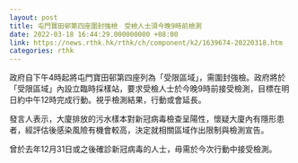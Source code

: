 ```yaml
---
layout: post
title: 屯門寶田邨第四座圍封強檢　受檢人士須今晚9時前檢測
date: 2022-03-18 16:44:29.000000000 +08:00
link: https://news.rthk.hk/rthk/ch/component/k2/1639674-20220318.htm
categories: rthk
---
```


政府自下午4時起將屯門寶田邨第四座列為「受限區域」，需圍封強檢。政府將於「受限區域」內設立臨時採樣站，要求受檢人士於今晚9時前接受檢測，目標在明日約中午12時完成行動。視乎檢測結果，行動或會延長。
 
發言人表示，大廈排放的污水樣本對新冠病毒檢查呈陽性，懷疑大廈內有隱形患者，經評估後感染風險有機會較高，決定就相關區域作出限制與檢測宣告。
 
曾於去年12月31日或之後確診新冠病毒的人士，毋需於今次行動中接受檢測。
